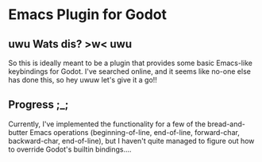 # Emacs Plugin for Godot 

## uwu Wats dis? >w< uwu
So this is ideally meant to be a plugin that provides some basic Emacs-like keybindings for Godot. I've searched online, and it seems like no-one else has done this, so hey uwuw let's give  it a go!!

## Progress ;_; 
Currently, I've implemented the functionality for a few of the bread-and-butter Emacs operations (beginning-of-line, end-of-line, forward-char, backward-char, end-of-line), but I haven't quite managed to figure out how to override Godot's builtin bindings....

